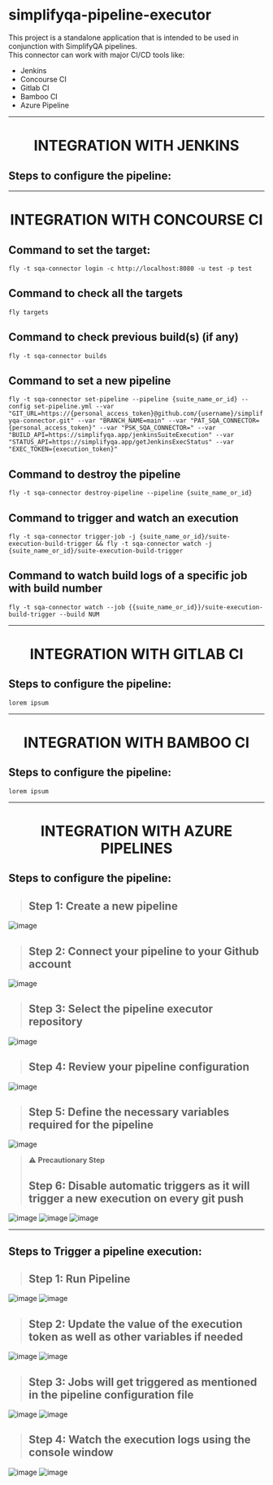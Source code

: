 # simplifyqa-pipeline-executor
This project is a standalone application that is intended to be used in conjunction with SimplifyQA pipelines.<br/>
This connector can work with major CI/CD tools like:
  - Jenkins
  - Concourse CI
  - Gitlab CI
  - Bamboo CI
  - Azure Pipeline
<hr>   

<h1 style="text-align: center;">INTEGRATION WITH JENKINS</h1>

## Steps to configure the pipeline:

<hr>   

<h1 style="text-align: center;">INTEGRATION WITH CONCOURSE CI</h1>

## Command to set the target:
```fly -t sqa-connector login -c http://localhost:8080 -u test -p test```

## Command to check all the targets
```fly targets```

## Command to check previous build(s) (if any)
```fly -t sqa-connector builds```

## Command to set a new pipeline
```fly -t sqa-connector set-pipeline --pipeline {suite_name_or_id} --config set-pipeline.yml --var "GIT_URL=https://{personal_access_token}@github.com/{username}/simplifyqa-connector.git" --var "BRANCH_NAME=main" --var "PAT_SQA_CONNECTOR={personal_access_token}" --var "PSK_SQA_CONNECTOR=" --var "BUILD_API=https://simplifyqa.app/jenkinsSuiteExecution" --var "STATUS_API=https://simplifyqa.app/getJenkinsExecStatus" --var "EXEC_TOKEN={execution_token}"```

## Command to destroy the pipeline
```fly -t sqa-connector destroy-pipeline --pipeline {suite_name_or_id}```

## Command to trigger and watch an execution
```fly -t sqa-connector trigger-job -j {suite_name_or_id}/suite-execution-build-trigger && fly -t sqa-connector watch -j {suite_name_or_id}/suite-execution-build-trigger```

## Command to watch build logs of a specific job with build number
```fly -t sqa-connector watch --job {{suite_name_or_id}}/suite-execution-build-trigger --build NUM```
<hr>   

<h1 style="text-align: center;">INTEGRATION WITH GITLAB CI</h1>

## Steps to configure the pipeline:
```lorem ipsum```
<hr>   

<h1 style="text-align: center;">INTEGRATION WITH BAMBOO CI</h1>

## Steps to configure the pipeline:
```lorem ipsum```
<hr>   

<h1 style="text-align: center;">INTEGRATION WITH AZURE PIPELINES</h1>

## Steps to configure the pipeline:
> ## Step 1: Create a new pipeline
![image](https://github.com/Simplify3x/simplifyqa-pipeline-executor/assets/78360785/56f952d2-50f0-4958-bbb7-26aee6e3e4af)

> ## Step 2: Connect your pipeline to your Github account
![image](https://github.com/Simplify3x/simplifyqa-pipeline-executor/assets/78360785/a2be27c2-a508-44e7-90f0-8476de28ea17)

> ## Step 3: Select the pipeline executor repository
![image](https://github.com/Simplify3x/simplifyqa-pipeline-executor/assets/78360785/9629fb98-5e52-43de-93e1-e73547e5d39d)

> ## Step 4: Review your pipeline configuration
![image](https://github.com/Simplify3x/simplifyqa-pipeline-executor/assets/78360785/46b9e4ed-cb54-49a5-aa18-4e056891d2da)

> ## Step 5: Define the necessary variables required for the pipeline
![image](https://github.com/Simplify3x/simplifyqa-pipeline-executor/assets/78360785/3f7d924a-8691-44f2-9c52-507d12b1666f)

> :warning: **Precautionary Step**
> ## Step 6: Disable automatic triggers as it will trigger a new execution on every git push
![image](https://github.com/Simplify3x/simplifyqa-pipeline-executor/assets/78360785/518e4d72-7535-4791-a118-0abcb52547d9)
![image](https://github.com/Simplify3x/simplifyqa-pipeline-executor/assets/78360785/e0b93ad8-a9e9-4dc7-b9fc-9a5e36efec72)
![image](https://github.com/Simplify3x/simplifyqa-pipeline-executor/assets/78360785/70349de7-93ef-447a-9d62-b392c9d21733)

<hr>

## Steps to Trigger a pipeline execution:
> ## Step 1: Run Pipeline
![image](https://github.com/Simplify3x/simplifyqa-pipeline-executor/assets/78360785/bb17d07c-ecf3-4f49-9993-df57d63d284b)
![image](https://github.com/Simplify3x/simplifyqa-pipeline-executor/assets/78360785/db6f7621-3749-4f20-af1a-2ed18f41f922)

> ## Step 2: Update the value of the execution token as well as other variables if needed
![image](https://github.com/Simplify3x/simplifyqa-pipeline-executor/assets/78360785/68a760f1-bc51-4d85-a688-3b27cbf3249a)
![image](https://github.com/Simplify3x/simplifyqa-pipeline-executor/assets/78360785/cb33a9ae-b2de-455c-8329-8a5fc55f55a9)

> ## Step 3: Jobs will get triggered as mentioned in the pipeline configuration file
![image](https://github.com/Simplify3x/simplifyqa-pipeline-executor/assets/78360785/816a0a7b-95f9-4e57-86d2-83527a912fbe)
![image](https://github.com/Simplify3x/simplifyqa-pipeline-executor/assets/78360785/ad1d884b-1edc-4a25-a98b-aff44165f605)

> ## Step 4: Watch the execution logs using the console window
![image](https://github.com/Simplify3x/simplifyqa-pipeline-executor/assets/78360785/026902d1-f4e8-42fb-bc20-8f9c36b6810b)
![image](https://github.com/Simplify3x/simplifyqa-pipeline-executor/assets/78360785/2513d4e1-e9b7-41e3-8571-e7fc7204fd75)
